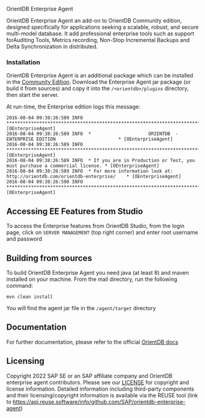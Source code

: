 OrientDB Enterprise Agent

OrientDB Enterprise Agent an add-on to OrientDB Community edition, designed specifically for applications seeking a scalable, robust, and secure multi-model database. It add professional enterprise tools such as support forAuditing Tools, Metrics recording, Non-Stop Incremental Backups and Delta Synchronization in distributed.


### Installation

OrientDB Enterprise Agent is an additional package which can be installed in the [Community Edition](../gettingstarted/Tutorial-Installation.md). Download the Enterprise Agent jar package (or build it from sources) and copy it into the `/<orientdb>/plugins` directory, then start the server.

At run-time, the Enterprise edition logs this message:

```
2016-08-04 09:38:26:589 INFO  ***************************************************************************** [OEnterpriseAgent]
2016-08-04 09:38:26:589 INFO  *                     ORIENTDB  -  ENTERPRISE EDITION                       * [OEnterpriseAgent]
2016-08-04 09:38:26:589 INFO  ***************************************************************************** [OEnterpriseAgent]
2016-08-04 09:38:26:589 INFO  * If you are in Production or Test, you must purchase a commercial license. * [OEnterpriseAgent]
2016-08-04 09:38:26:589 INFO  * For more information look at: http://orientdb.com/orientdb-enterprise/    * [OEnterpriseAgent]
2016-08-04 09:38:26:590 INFO  ***************************************************************************** [OEnterpriseAgent]
```


## Accessing EE Features from Studio

To access the Enterprise features from OrientDB Studio, from the login page, click on `SERVER MANAGEMENT` (top right corner) and enter root username and password


## Building from sources

To build OrientDB Enterprise Agent you need java (at least 8) and maven installed on your machine.
From the mail directory, run the following command:

```
mvn clean install
```

You will find the agent jar file in the `/agent/target` directory

## Documentation

For further documentation, please refer to the official [OrientDB docs](https://orientdb.org/docs/3.2.x/ee/Enterprise-Edition.html)


## Licensing

Copyright 2022 SAP SE or an SAP affiliate company and OrientDB enterprise agent contributors. Please see our [LICENSE](LICENSE) for copyright and license information. Detailed information including third-party components and their licensing/copyright information is available via the REUSE tool (link to https://api.reuse.software/info/github.com/SAP/orientdb-enterprise-agent)
